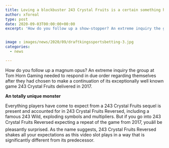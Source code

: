 ```yaml
---
title: Loving a blockbuster 243 Crystal Fruits is a certain something however playing its replacement is an altogether unique beast
author: xforeal 
type: post
date: 2020-09-03T00:00:00+00:00
excerpt: 'How do you follow up a show-stopper? An extreme inquiry the group at Tom Horn Gaming needed to respond in due order regarding themselves after they had chosen to make a spin-off of its exceptionally well known game 243 Crystal Fruits delivered in 2017 '


image : images/news/2020/09/draftkingssportsbetting-3.jpg
categories:
  - news

---
```

How do you follow up a magnum opus? An extreme inquiry the group at Tom Horn Gaming needed to respond in due order regarding themselves after they had chosen to make a continuation of its exceptionally well known game 243 Crystal Fruits delivered in 2017. 

**An totally unique monster** 

Everything players have come to expect from a 243 Crystal Fruits sequel is present and accounted for in 243 Crystal Fruits Reversed, including a famous 243 Wild, exploding symbols and multipliers. But if you go into 243 Crystal Fruits Reversed expecting a repeat of the game from 2017, youâll be pleasantly surprised. As the name suggests, 243 Crystal Fruits Reversed shakes all your expectations as this video slot plays in a way that is significantly different from its predecessor. 

<div class="videoWrapper">
  </p>